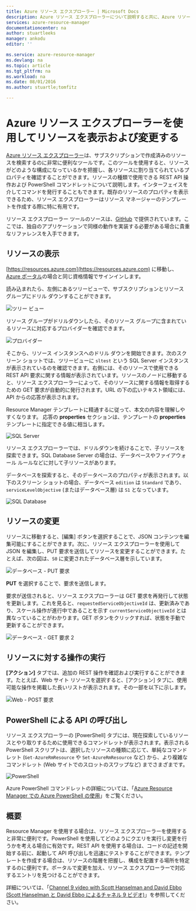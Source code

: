 ```yaml
---
title: Azure リソース エクスプローラー | Microsoft Docs
description: Azure リソース エクスプローラーについて説明すると共に、Azure リソース エクスプローラーから Azure リソース マネージャーを介してデプロイを表示し更新する方法についても示します。
services: azure-resource-manager
documentationcenter: na
author: stuartleeks
manager: ankodu
editor: ''

ms.service: azure-resource-manager
ms.devlang: na
ms.topic: article
ms.tgt_pltfrm: na
ms.workload: na
ms.date: 08/01/2016
ms.author: stuartle;tomfitz

---
```

# Azure リソース エクスプローラーを使用してリソースを表示および変更する
[Azure リソース エクスプローラー](https://resources.azure.com)は、サブスクリプションで作成済みのリソースを検索するのに非常に便利なツールです。このツールを使用すると、リソースがどのような構成になっているかを把握し、各リソースに割り当てられているプロパティを確認することができます。リソースの種類で使用できる REST API 操作および PowerShell コマンドレットについて説明します。インターフェイスを介してコマンドを発行することもできます。既存のリソースのプロパティを表示できるため、リソース エクスプローラーはリソース マネージャーのテンプレートを作成する際に特に有用です。

リソース エクスプローラー ツールのソースは、[GitHub](https://github.com/projectkudu/ARMExplorer) で提供されています。ここでは、独自のアプリケーションで同様の動作を実装する必要がある場合に貴重なリファレンスを入手できます。

## リソースの表示
[https://resources.azure.com](https://resources.azure.com) に移動し、[Azure ポータル](https://portal.azure.com)の場合と同じ資格情報でサインインします。

読み込まれたら、左側にあるツリービューで、サブスクリプションとリソース グループにドリル ダウンすることができます。

![ツリー ビュー](./media/resource-manager-resource-explorer/are-01-treeview.png)

リソース グループがドリルダウンしたら、そのリソース グループに含まれているリソースに対応するプロバイダーを確認できます。

![プロバイダー](./media/resource-manager-resource-explorer/are-02-treeview-providers.png)

そこから、リソース インスタンスへのドリル ダウンを開始できます。次のスクリーン ショットでは、ツリービューに `sltest` という SQL Server インスタンスが表示されているのを確認できます。右側には、そのリソースで使用できる REST API 要求に関する情報が表示されています。リソースのノードに移動すると、リソース エクスプローラーによって、そのリソースに関する情報を取得するための GET 要求が自動的に発行されます。URL の下の広いテキスト領域には、API からの応答が表示されます。

Resource Manager テンプレートに精通するに従って、本文の内容を理解しやすくなります。 応答の **properties** セクションは、テンプレートの **properties** テンプレートに指定できる値に相当します。

![SQL Server](./media/resource-manager-resource-explorer/are-03-sqlserver-with-response.png)

リソース エクスプローラーでは、ドリルダウンを続けることで、子リソースを探索できます。SQL Database Server の場合は、データベースやファイアウォール ルールなどに対して子リソースがあります。

データベースを探索すると、そのデータベースのプロパティが表示されます。以下のスクリーン ショットの場合、データベース `edition` は `Standard` であり、`serviceLevelObjective` (またはデータベース層) は `S1` となっています。

![SQL Database](./media/resource-manager-resource-explorer/are-04-database-get.png)

## リソースの変更
リソースに移動すると、[編集] ボタンを選択することで、JSON コンテンツを編集可能にすることができます。次に、リソース エクスプローラーを使用して JSON を編集し、PUT 要求を送信してリソースを変更することができます。たとえば、次の図は、`S0` に変更されたデータベース層を示しています。

![データベース - PUT 要求](./media/resource-manager-resource-explorer/are-05-database-put.png)

**PUT** を選択することで、要求を送信します。

要求が送信されると、リソース エクスプローラーは GET 要求を再発行して状態を更新します。これを見ると、`requestedServiceObjectiveId` は、更新済みであり、スケール操作が進行中であることを示す `currentServiceObjectiveId` とは異なっていることがわかります。GET ボタンをクリックすれば、状態を手動で更新することができます。

![データベース - GET 要求 2](./media/resource-manager-resource-explorer/are-06-database-get2.png)

## リソースに対する操作の実行
**[アクション]** タブでは、追加の REST 操作を確認および実行することができます。たとえば、Web サイト リソースを選択すると、[アクション] タブに、使用可能な操作を掲載した長いリストが表示されます。その一部を以下に示します。

![Web - POST 要求](./media/resource-manager-resource-explorer/are-web-post.png)

## PowerShell による API の呼び出し
リソース エクスプローラーの [PowerShell] タブには、現在探索しているリソースとやり取りするために使用できるコマンドレットが表示されます。表示される PowerShell スクリプトは、選択したリソースの種類に応じて、単純なコマンドレット (`Get-AzureRmResource` や `Set-AzureRmResource` など) から、より複雑なコマンドレット (Web サイトでのスロットのスワップなど) までさまざまです。

![PowerShell](./media/resource-manager-resource-explorer/are-07-powershell.png)

Azure PowerShell コマンドレットの詳細については、「[Azure Resource Manager での Azure PowerShell の使用](powershell-azure-resource-manager.md)」をご覧ください。

## 概要
Resource Manager を使用する場合は、リソース エクスプローラーを使用すると非常に便利です。PowerShell を使用してどのようにクエリを実行し変更を行うかを考える場合に有効です。REST API を使用する場合は、コードの記述を開始する前に、起動して API 呼び出しを迅速にテストすることができます。テンプレートを作成する場合は、リソースの階層を把握し、構成を配置する場所を特定するのに便利です。ポータルで変更を加え、リソース エクスプローラーで対応するエントリを見つけることができます。

詳細については、「[Channel 9 video with Scott Hanselman and David Ebbo (Scott Hanselman と David Ebbo によるチャネル 9 ビデオ)](https://channel9.msdn.com/Shows/Azure-Friday/Azure-Resource-Manager-Explorer-with-David-Ebbo)」を参照してください。

<!---HONumber=AcomDC_0803_2016-->